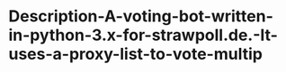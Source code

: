 # Description-A-voting-bot-written-in-python-3.x-for-strawpoll.de.-It-uses-a-proxy-list-to-vote-multip